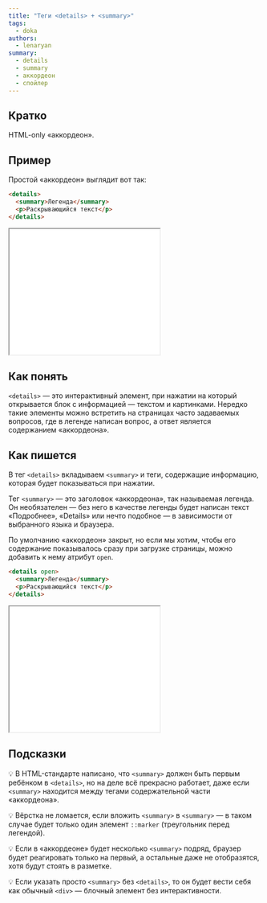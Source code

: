 ```yaml
---
title: "Теги <details> + <summary>"
tags:
  - doka
authors:
  - lenaryan
summary:
  - details
  - summary
  - аккордеон
  - спойлер
---
```


## Кратко

HTML-only «аккордеон».

## Пример

Простой «аккордеон» выглядит вот так:

```html
<details>
  <summary>Легенда</summary>
  <p>Раскрывающийся текст</p>
</details>
```

<iframe title="details + summary" src="demos/details-summary.html" height="250"></iframe>

## Как понять

`<details>` — это интерактивный элемент, при нажатии на который открывается блок с информацией — текстом и картинками. Нередко такие элементы можно встретить на страницах часто задаваемых вопросов, где в легенде написан вопрос, а ответ является содержанием «аккордеона».

## Как пишется

В тег `<details>` вкладываем `<summary>` и теги, содержащие информацию, которая будет показываться при нажатии.

Тег `<summary>` — это заголовок «аккордеона», так называемая легенда. Он необязателен — без него в качестве легенды будет написан текст «Подробнее», «Details» или нечто подобное — в зависимости от выбранного языка и браузера.

По умолчанию «аккордеон» закрыт, но если мы хотим, чтобы его содержание показывалось сразу при загрузке страницы, можно добавить к нему атрибут `open`.

```html
<details open>
  <summary>Легенда</summary>
  <p>Раскрывающийся текст</p>
</details>
```

<iframe title="Открытый аккордеон" src="demos/details-open.html" height="250"></iframe>

## Подсказки

💡 В HTML-стандарте написано, что `<summary>` должен быть первым ребёнком в `<details>`, но на деле всё прекрасно работает, даже если `<summary>` находится между тегами содержательной части «аккордеона».

💡 Вёрстка не ломается, если вложить `<summary>` в `<summary>` — в таком случае будет только один элемент `::marker` (треугольник перед легендой).

💡 Если в «аккордеоне» будет несколько `<summary>` подряд, браузер будет реагировать только на первый, а остальные даже не отобразятся, хотя будут стоять в разметке.

💡 Если указать просто `<summary>` без `<details>`, то он будет вести себя как обычный `<div>` — блочный элемент без интерактивности.

